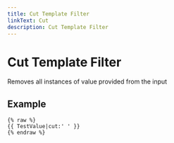```yaml
---
title: Cut Template Filter
linkText: Cut
description: Cut Template Filter
---
```


# Cut Template Filter

Removes all instances of value provided from the input

## Example

```text
{% raw %}
{{ TestValue|cut:' ' }}
{% endraw %}
```
